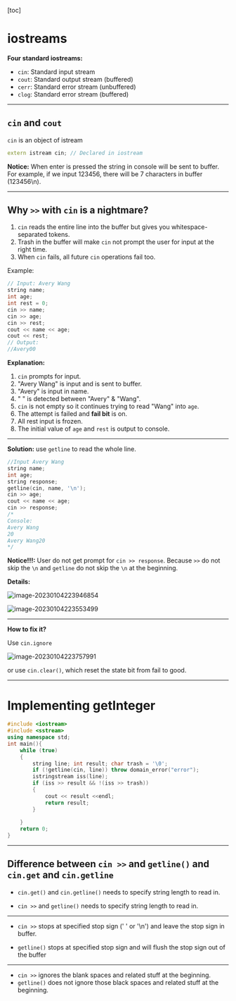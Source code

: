 [toc]

# iostreams

**Four standard iostreams:**

- `cin`: Standard input stream
- `cout`: Standard output stream (buffered)
- `cerr`: Standard error stream (unbuffered)
- `clog`: Standard error stream (buffered)

***

## `cin` and `cout`

`cin` is an object of istream

```cpp
extern istream cin; // Declared in iostream
```

**Notice:** When enter is pressed the string in console will be sent to buffer. For example, if we input 123456, there will be 7 characters in buffer (123456\n).

***

## Why `>>` with `cin` is a nightmare?

1. `cin` reads the entire line into the buffer but gives you whitespace-separated tokens.
2. Trash in the buffer will make `cin` not prompt the user for input at the right time.
3. When `cin` fails, all future `cin` operations fail too. 

Example: 

```c++
// Input: Avery Wang
string name;
int age;
int rest = 0;
cin >> name;
cin >> age;
cin >> rest;
cout << name << age;
cout << rest;
// Output:
//Avery00
```

**Explanation:** 

1. `cin` prompts for input.
2. "Avery Wang" is input and is sent to buffer.
3. "Avery" is input in name.
4. " " is detected between "Avery" & "Wang".
5. `cin` is not empty so it continues trying to read "Wang" into `age`.
6. The attempt is failed and **fail bit** is on.
7. All rest input is frozen.
8. The initial value of `age` and `rest` is output to console.

***

**Solution:** use `getline` to read the whole line.

```cpp
//Input Avery Wang
string name;
int age;
string response;
getline(cin, name, '\n');
cin >> age;
cout << name << age;
cin >> response;
/*
Console:
Avery Wang
20
Avery Wang20
*/

```

**Notice!!!:** User do not get prompt for `cin >> response`. Because `>>` do not skip the `\n` and `getline` do not skip the `\n` at the beginning. 

**Details:**

<img src="C:\Users\Lamfu\AppData\Roaming\Typora\typora-user-images\image-20230104223946854.png" alt="image-20230104223946854"  />

![image-20230104223553499](C:\Users\Lamfu\AppData\Roaming\Typora\typora-user-images\image-20230104223553499.png)

***

**How to fix it?**

Use `cin.ignore`

![image-20230104223757991](C:\Users\Lamfu\AppData\Roaming\Typora\typora-user-images\image-20230104223757991.png)

or use `cin.clear()`, which reset the state bit from fail to good.

***

# Implementing getInteger

```cpp
#include <iostream>
#include <sstream>
using namespace std;
int main(){
    while (true)
    {
        string line; int result; char trash = '\0';
        if (!getline(cin, line)) throw domain_error("error");
        istringstream iss(line);
        if (iss >> result && !(iss >> trash)) 
        {
            cout << result <<endl;
            return result;
        }
        
    } 
    return 0;
}
```

***

## Difference between `cin >>` and `getline()` and `cin.get` and `cin.getline`

- `cin.get()` and `cin.getline()` needs to specify string length to read in.

- `cin >>` and `getline()` needs to specify string length to read in.
***

- `cin >>` stops at specified stop sign (' ' or '\n') and leave the stop sign in buffer.

- `getline()` stops at specified stop sign and will flush the stop sign out of the buffer

***

- `cin >>` ignores the blank spaces and related stuff at the beginning.
- `getline()` does not ignore those black spaces and related stuff at the beginning.




